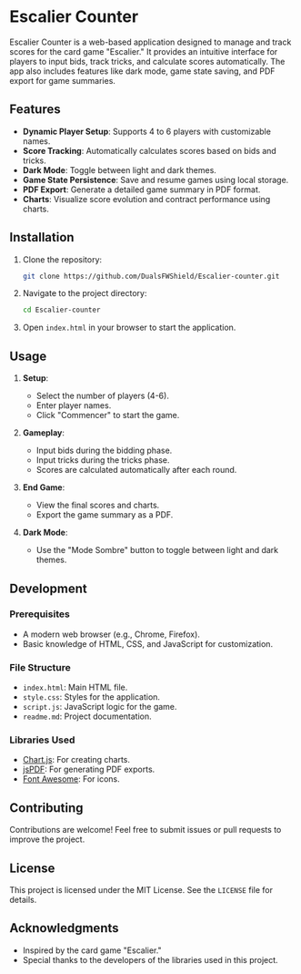 # Escalier Counter

Escalier Counter is a web-based application designed to manage and track scores for the card game "Escalier." It provides an intuitive interface for players to input bids, track tricks, and calculate scores automatically. The app also includes features like dark mode, game state saving, and PDF export for game summaries.

## Features

- **Dynamic Player Setup**: Supports 4 to 6 players with customizable names.
- **Score Tracking**: Automatically calculates scores based on bids and tricks.
- **Dark Mode**: Toggle between light and dark themes.
- **Game State Persistence**: Save and resume games using local storage.
- **PDF Export**: Generate a detailed game summary in PDF format.
- **Charts**: Visualize score evolution and contract performance using charts.

## Installation

1. Clone the repository:
   ```bash
   git clone https://github.com/DualsFWShield/Escalier-counter.git
   ```
2. Navigate to the project directory:
   ```bash
   cd Escalier-counter
   ```
3. Open `index.html` in your browser to start the application.

## Usage

1. **Setup**:
   - Select the number of players (4-6).
   - Enter player names.
   - Click "Commencer" to start the game.

2. **Gameplay**:
   - Input bids during the bidding phase.
   - Input tricks during the tricks phase.
   - Scores are calculated automatically after each round.

3. **End Game**:
   - View the final scores and charts.
   - Export the game summary as a PDF.

4. **Dark Mode**:
   - Use the "Mode Sombre" button to toggle between light and dark themes.

## Development

### Prerequisites

- A modern web browser (e.g., Chrome, Firefox).
- Basic knowledge of HTML, CSS, and JavaScript for customization.

### File Structure

- `index.html`: Main HTML file.
- `style.css`: Styles for the application.
- `script.js`: JavaScript logic for the game.
- `readme.md`: Project documentation.

### Libraries Used

- [Chart.js](https://www.chartjs.org/): For creating charts.
- [jsPDF](https://github.com/parallax/jsPDF): For generating PDF exports.
- [Font Awesome](https://fontawesome.com/): For icons.

## Contributing

Contributions are welcome! Feel free to submit issues or pull requests to improve the project.

## License

This project is licensed under the MIT License. See the `LICENSE` file for details.

## Acknowledgments

- Inspired by the card game "Escalier."
- Special thanks to the developers of the libraries used in this project.
